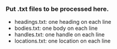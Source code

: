 ### Put .txt files to be processed here.
* headings.txt: one heading on each line
* bodies.txt: one body on each line
* handles.txt: one handle on each line
* locations.txt: one location on each line

